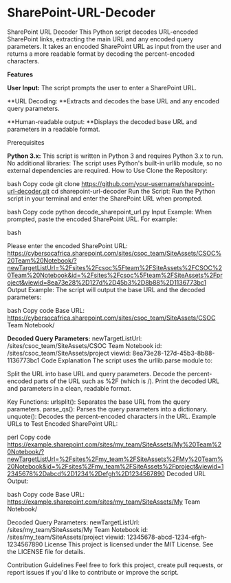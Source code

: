 # SharePoint-URL-Decoder

SharePoint URL Decoder
This Python script decodes URL-encoded SharePoint links, extracting the main URL and any encoded query parameters. It takes an encoded SharePoint URL as input from the user and returns a more readable format by decoding the percent-encoded characters.

**Features**

**User Input:** The script prompts the user to enter a SharePoint URL.

**URL Decoding: **Extracts and decodes the base URL and any encoded query parameters.

**Human-readable output: **Displays the decoded base URL and parameters in a readable format.


Prerequisites

**Python 3.x:** This script is written in Python 3 and requires Python 3.x to run.
No additional libraries: The script uses Python's built-in urllib module, so no external dependencies are required.
How to Use
Clone the Repository:

bash
Copy code
git clone https://github.com/your-username/sharepoint-url-decoder.git
cd sharepoint-url-decoder
Run the Script: Run the Python script in your terminal and enter the SharePoint URL when prompted.

bash
Copy code
python decode_sharepoint_url.py
Input Example: When prompted, paste the encoded SharePoint URL. For example:

bash

Please enter the encoded SharePoint URL: https://cybersocafrica.sharepoint.com/sites/csoc_team/SiteAssets/CSOC%20Team%20Notebook/?newTargetListUrl=%2Fsites%2Fcsoc%5Fteam%2FSiteAssets%2FCSOC%20Team%20Notebook&id=%2Fsites%2Fcsoc%5Fteam%2FSiteAssets%2Fproject&viewid=8ea73e28%2D127d%2D45b3%2D8b88%2D1136773bc1
Output Example: The script will output the base URL and the decoded parameters:

bash
Copy code
Base URL: https://cybersocafrica.sharepoint.com/sites/csoc_team/SiteAssets/CSOC Team Notebook/

**Decoded Query Parameters:**
newTargetListUrl: /sites/csoc_team/SiteAssets/CSOC Team Notebook
id: /sites/csoc_team/SiteAssets/project
viewid: 8ea73e28-127d-45b3-8b88-1136773bc1
Code Explanation
The script uses the urllib.parse module to:

Split the URL into base URL and query parameters.
Decode the percent-encoded parts of the URL such as %2F (which is /).
Print the decoded URL and parameters in a clean, readable format.


Key Functions:
urlsplit(): Separates the base URL from the query parameters.
parse_qs(): Parses the query parameters into a dictionary.
unquote(): Decodes the percent-encoded characters in the URL.
Example URLs to Test
Encoded SharePoint URL:

perl
Copy code
https://example.sharepoint.com/sites/my_team/SiteAssets/My%20Team%20Notebook/?newTargetListUrl=%2Fsites%2Fmy_team%2FSiteAssets%2FMy%20Team%20Notebook&id=%2Fsites%2Fmy_team%2FSiteAssets%2Fproject&viewid=12345678%2Dabcd%2D1234%2Defgh%2D1234567890
Decoded URL Output:

bash
Copy code
Base URL: https://example.sharepoint.com/sites/my_team/SiteAssets/My Team Notebook/

Decoded Query Parameters:
newTargetListUrl: /sites/my_team/SiteAssets/My Team Notebook
id: /sites/my_team/SiteAssets/project
viewid: 12345678-abcd-1234-efgh-1234567890
License
This project is licensed under the MIT License. See the LICENSE file for details.

Contribution Guidelines
Feel free to fork this project, create pull requests, or report issues if you'd like to contribute or improve the script.

